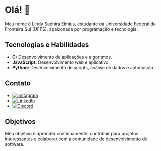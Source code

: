 # Olá! 👋

Meu nome é Lindy Saphira Elmius, estudante da Universidade Federal da Fronteira Sul (UFFS), apaixonada por programação e tecnologia.

## Tecnologias e Habilidades

- **C:** Desenvolvimento de aplicações e algoritmos.
- **JavaScript:** Desenvolvimento web e aplicativo.
- **Python:** Desenvolvimento de scripts, análise de dados e automação.

## Contato

- [![Instagram](https://img.shields.io/badge/Instagram-E4405F?style=for-the-badge&logo=instagram&logoColor=white)](https://www.instagram.com/leissah)
- [![LinkedIn](https://img.shields.io/badge/LinkedIn-0077B5?style=for-the-badge&logo=linkedin&logoColor=white)](https://www.linkedin.com/in/lindy-saphira-elmius-520b0a261/)
- [![Discord](https://img.shields.io/badge/Discord-7289DA?style=for-the-badge&logo=discord&logoColor=white)](https://discord.com/users/lindysaphiraelmius)

## Objetivos

Meu objetivo é aprender continuamente, contribuir para projetos interessantes e colaborar com a comunidade de desenvolvimento de software.
